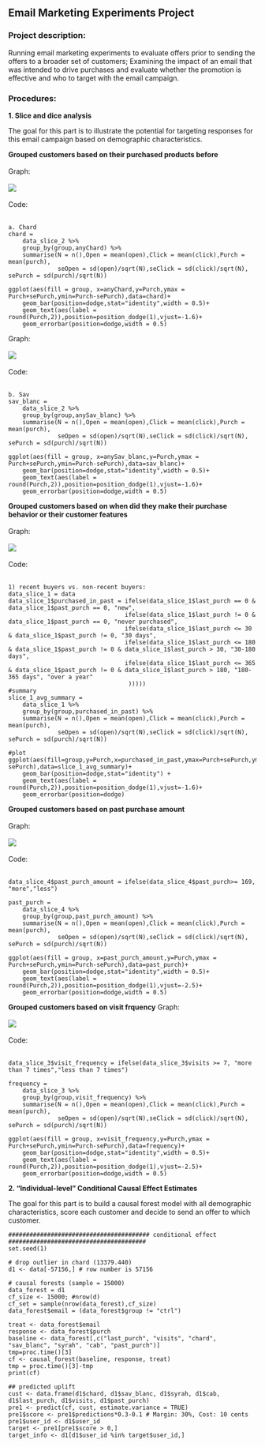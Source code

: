 ## Email Marketing Experiments Project

### Project description: 
Running email marketing experiments to evaluate offers prior to sending the offers to a broader
set of customers; Examining the impact of an email that was intended to drive purchases and evaluate whether the promotion is effective and who to target with the email campaign.

### Procedures:
**1. Slice and dice analysis** 

The goal for this part is to illustrate the potential for targeting responses for this email campaign based on demographic characteristics.

**Grouped customers based on their purchased products before**
<br><br>
Graph:
<br><br>
<img src="images/sliec_dice_1.png"/>
<br><br>
Code:
<br><br>

```
a. Chard 
chard = 
    data_slice_2 %>%
    group_by(group,anyChard) %>%
    summarise(N = n(),Open = mean(open),Click = mean(click),Purch = mean(purch), 
              seOpen = sd(open)/sqrt(N),seClick = sd(click)/sqrt(N), sePurch = sd(purch)/sqrt(N))

ggplot(aes(fill = group, x=anyChard,y=Purch,ymax = Purch+sePurch,ymin=Purch-sePurch),data=chard)+
    geom_bar(position=dodge,stat="identity",width = 0.5)+
    geom_text(aes(label = round(Purch,2)),position=position_dodge(1),vjust=-1.6)+
    geom_errorbar(position=dodge,width = 0.5)
```
Graph: 
<br><br>
<img src="images/slice_dice_3.png"/>
<br><br>
Code:
<br><br>

```
b. Sav  
sav_blanc = 
    data_slice_2 %>%
    group_by(group,anySav_blanc) %>%
    summarise(N = n(),Open = mean(open),Click = mean(click),Purch = mean(purch), 
              seOpen = sd(open)/sqrt(N),seClick = sd(click)/sqrt(N), sePurch = sd(purch)/sqrt(N))

ggplot(aes(fill = group, x=anySav_blanc,y=Purch,ymax = Purch+sePurch,ymin=Purch-sePurch),data=sav_blanc)+
    geom_bar(position=dodge,stat="identity",width = 0.5)+
    geom_text(aes(label = round(Purch,2)),position=position_dodge(1),vjust=-1.6)+
    geom_errorbar(position=dodge,width = 0.5)
```

**Grouped customers based on when did they make their purchase behavior or their customer features**
<br><br>
Graph:
<br><br>
<img src="images/slice_dice_2.png"/>
<br><br>
Code:
<br><br>

```
1) recent buyers vs. non-recent buyers: 
data_slice_1 = data
data_slice_1$purchased_in_past = ifelse(data_slice_1$last_purch == 0 & data_slice_1$past_purch == 0, "new",
                                 ifelse(data_slice_1$last_purch != 0 & data_slice_1$past_purch == 0, "never purchased",
                                 ifelse(data_slice_1$last_purch <= 30 & data_slice_1$past_purch != 0, "30 days",
                                 ifelse(data_slice_1$last_purch <= 180 & data_slice_1$past_purch != 0 & data_slice_1$last_purch > 30, "30-180 days",
                                 ifelse(data_slice_1$last_purch <= 365 & data_slice_1$past_purch != 0 & data_slice_1$last_purch > 180, "180-365 days", "over a year"
                                  )))))
#summary 
slice_1_avg_summary = 
    data_slice_1 %>% 
    group_by(group,purchased_in_past) %>%
    summarise(N = n(),Open = mean(open),Click = mean(click),Purch = mean(purch), 
              seOpen = sd(open)/sqrt(N),seClick = sd(click)/sqrt(N), sePurch = sd(purch)/sqrt(N))

#plot
ggplot(aes(fill=group,y=Purch,x=purchased_in_past,ymax=Purch+sePurch,ymin=Purch-sePurch),data=slice_1_avg_summary)+
    geom_bar(position=dodge,stat="identity") + 
    geom_text(aes(label = round(Purch,2)),position=position_dodge(1),vjust=-1.6)+
    geom_errorbar(position=dodge)
```
**Grouped customers based on past purchase amount**
<br><br>
Graph:
<br><br>
<img src="images/purchase.png"/>
<br><br>
Code:
<br><br>

```
data_slice_4$past_purch_amount = ifelse(data_slice_4$past_purch>= 169, "more","less")

past_purch = 
    data_slice_4 %>%
    group_by(group,past_purch_amount) %>%
    summarise(N = n(),Open = mean(open),Click = mean(click),Purch = mean(purch), 
              seOpen = sd(open)/sqrt(N),seClick = sd(click)/sqrt(N), sePurch = sd(purch)/sqrt(N))

ggplot(aes(fill = group, x=past_purch_amount,y=Purch,ymax = Purch+sePurch,ymin=Purch-sePurch),data=past_purch)+
    geom_bar(position=dodge,stat="identity",width = 0.5)+
    geom_text(aes(label = round(Purch,2)),position=position_dodge(1),vjust=-2.5)+
    geom_errorbar(position=dodge,width = 0.5)
```
**Grouped customers based on visit frquency**
Graph:
<br><br>
<img src="images/visit.png"/>
<br><br>
Code:
<br><br>

```
data_slice_3$visit_frequency = ifelse(data_slice_3$visits >= 7, "more than 7 times","less than 7 times") 

frequency = 
    data_slice_3 %>%
    group_by(group,visit_frequency) %>%
    summarise(N = n(),Open = mean(open),Click = mean(click),Purch = mean(purch), 
              seOpen = sd(open)/sqrt(N),seClick = sd(click)/sqrt(N), sePurch = sd(purch)/sqrt(N))

ggplot(aes(fill = group, x=visit_frequency,y=Purch,ymax = Purch+sePurch,ymin=Purch-sePurch),data=frequency)+
    geom_bar(position=dodge,stat="identity",width = 0.5)+
    geom_text(aes(label = round(Purch,2)),position=position_dodge(1),vjust=-2.5)+
    geom_errorbar(position=dodge,width = 0.5)
```
**2. “Individual-level” Conditional Causal Effect Estimates**

The goal for this part is to build a causal forest model with all demographic characteristics, score each customer and decide to send an offer to which customer. 

```
######################################## conditional effect #######################################  
set.seed(1)

# drop outlier in chard (13379.440)
d1 <- data[-57156,] # row number is 57156

# causal forests (sample = 15000)
data_forest = d1
cf_size <- 15000; #nrow(d) 
cf_set = sample(nrow(data_forest),cf_size)
data_forest$email = (data_forest$group != "ctrl")

treat <- data_forest$email
response <- data_forest$purch
baseline <- data_forest[,c("last_purch", "visits", "chard", "sav_blanc", "syrah", "cab", "past_purch")]
tmp=proc.time()[3]
cf <- causal_forest(baseline, response, treat)
tmp = proc.time()[3]-tmp
print(cf)

## predicted uplift
cust <- data.frame(d1$chard, d1$sav_blanc, d1$syrah, d1$cab, d1$last_purch, d1$visits, d1$past_purch)
pre1 <- predict(cf, cust, estimate.variance = TRUE)
pre1$score <- pre1$predictions*0.3-0.1 # Margin: 30%, Cost: 10 cents
pre1$user_id <- d1$user_id
target <- pre1[pre1$score > 0,]
target_info <- d1[d1$user_id %in% target$user_id,]
```

